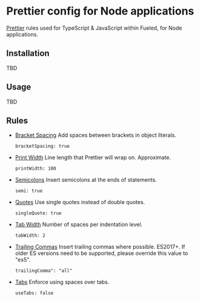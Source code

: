 # Prettier config for Node applications

[Prettier](https://prettier.io/) rules used for TypeScript & JavaScript within Fueled, for Node applications.

## Installation
TBD

## Usage
TBD


## Rules

- [Bracket Spacing](https://prettier.io/docs/en/options.html#bracket-spacing) Add spaces between brackets in object literals.

  `bracketSpacing: true`

- [Print Width](https://prettier.io/docs/en/options.html#print-width) Line length that Prettier will wrap on. Approximate.

  `printWidth: 100`

- [Semicolons](https://prettier.io/docs/en/options.html#semicolons) Insert semicolons at the ends of statements.

  `semi: true`

- [Quotes](https://prettier.io/docs/en/options.html#semicolons) Use single quotes instead of double quotes.

  `singleQuote: true`

- [Tab Width](https://prettier.io/docs/en/options.html#tab-width) Number of spaces per indentation level.


  `tabWidth: 2`

- [Trailing Commas](https://prettier.io/docs/en/options.html#trailing-commas) Insert trailing commas where possible. ES2017+. If older ES versions need to be supported, please override this value to "es5".
  
  `trailingComma": "all"`
  
- [Tabs](https://prettier.io/docs/en/options.html#tabs) Enforce using spaces over tabs.

  `useTabs: false`
